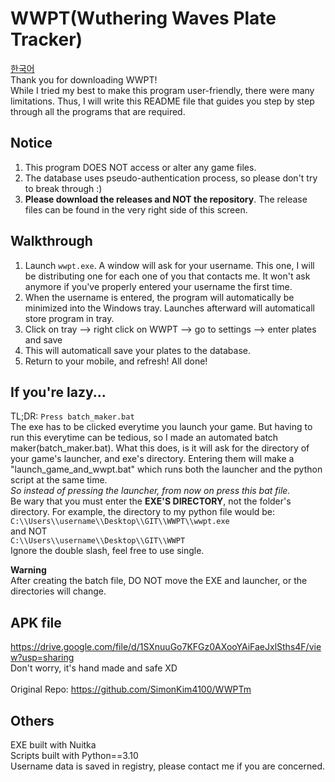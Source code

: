 # WWPT(Wuthering Waves Plate Tracker)
[한국어](README.kr.md)<br>
Thank you for downloading WWPT! <br>
While I tried my best to make this program user-friendly, there were many limitations. Thus, I will write this README file that guides you step by step through all the programs that are required.

## Notice
1. This program DOES NOT access or alter any game files.
2. The database uses pseudo-authentication process, so please don't try to break through :)
3. **Please download the releases and NOT the repository**. The release files can be found in the very right side of this screen.

## Walkthrough
1. Launch `wwpt.exe`. A window will ask for your username. This one, I will be distributing one for each one of you that contacts me. It won't ask anymore if you've properly entered your username the first time.
2. When the username is entered, the program will automatically be minimized into the Windows tray. Launches afterward will automaticall store program in tray.
3. Click on tray --> right click on WWPT --> go to settings --> enter plates and save
4. This will automaticall save your plates to the database.
5. Return to your mobile, and refresh! All done!<br>

## If you're lazy...
TL;DR: `Press batch_maker.bat`<br>
The exe has to be clicked everytime you launch your game. But having to run this everytime can be tedious, so I made an automated batch maker(batch_maker.bat). What this does, is it will ask for the directory of your game's launcher, and exe's directory. Entering them will make a "launch_game_and_wwpt.bat" which runs both the launcher and the python script at the same time.<br>
*So instead of pressing the launcher, from now on press this bat file.*<br>
Be wary that you must enter the **EXE'S DIRECTORY**, not the folder's directory. For example, the directory to my python file would be: <br>
`C:\\Users\\username\\Desktop\\GIT\\WWPT\\wwpt.exe`<br>
and NOT<br>
`C:\\Users\\username\\Desktop\\GIT\\WWPT`<br>
Ignore the double slash, feel free to use single.

**Warning**<br>
After creating the batch file, DO NOT move the EXE and launcher, or the directories will change.

## APK file
https://drive.google.com/file/d/1SXnuuGo7KFGz0AXooYAiFaeJxlSths4F/view?usp=sharing <br>
Don't worry, it's hand made and safe XD<br>
<br>
Original Repo: https://github.com/SimonKim4100/WWPTm

## Others
EXE built with Nuitka<br>
Scripts built with Python==3.10<br>
Username data is saved in registry, please contact me if you are concerned.
